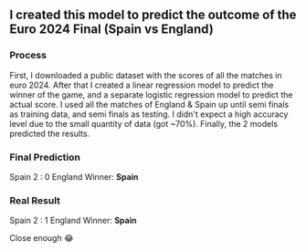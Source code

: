## I created this model to predict the outcome of the Euro 2024 Final (Spain vs England)
### Process
First, I downloaded a public dataset with the scores of all the matches in euro 2024. 
After that I created a linear regression model to predict the winner of the game, and a separate logistic regression model to predict the actual score.
I used all the matches of England & Spain up until semi finals as training data, and semi finals as testing. I didn't expect a high accuracy level due to the small quantity of data (got ~70%).
Finally, the 2 models predicted the results.
   

### Final Prediction
Spain 2 : 0 England
Winner: **Spain**

### Real Result
Spain 2 : 1 England
Winner: **Spain**

Close enough 😂
